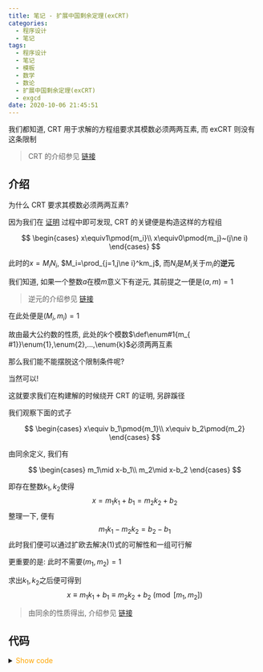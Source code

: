 ```yaml
---
title: 笔记 - 扩展中国剩余定理(exCRT)
categories:
  - 程序设计
  - 笔记
tags:
  - 程序设计
  - 笔记
  - 模板
  - 数学
  - 数论
  - 扩展中国剩余定理(exCRT)
  - exgcd
date: 2020-10-06 21:45:51
---
```


我们都知道, CRT 用于求解的方程组要求其模数必须两两互素, 而 exCRT 则没有这条限制

> CRT 的介绍参见 [链接](/article/nt-1/#%E4%B8%AD%E5%9B%BD%E5%89%A9%E4%BD%99%E5%AE%9A%E7%90%86)

<!-- more -->

## 介绍

为什么 CRT 要求其模数必须两两互素?

因为我们在 [证明](article/nt-1/#t-6.1) 过程中即可发现, CRT 的关键便是构造这样的方程组

$$
\begin{cases}
  x\equiv1\pmod{m_i}\\
  x\equiv0\pmod{m_j}~(j\ne i)
\end{cases}
$$

此时的$x=M_iN_i$, $M_i=\prod_{j=1,j\ne i}^km_j$, 而$N_i$是$M_i$关于$m_i$的**逆元**

我们知道, 如果一个整数$a$在模$m$意义下有逆元, 其前提之一便是$(a,m)=1$

> 逆元的介绍参见 [链接](/article/nt-1/#%E9%80%86%E5%85%83)

在此处便是$(M_i,m_i)=1$

故由最大公约数的性质, 此处的$k$个模数$\def\enum#1{m_{ #1}}\enum{1},\enum{2},...,\enum{k}$必须两两互素

那么我们能不能摆脱这个限制条件呢?

当然可以!

这就要求我们在构建解的时候绕开 CRT 的证明, 另辟蹊径

我们观察下面的式子

$$
\begin{cases}
    x\equiv b_1\pmod{m_1}\\
    x\equiv b_2\pmod{m_2}
\end{cases}
$$

由同余定义, 我们有

$$
\begin{cases}
    m_1\mid x-b_1\\
    m_2\mid x-b_2
\end{cases}
$$

即存在整数$k_1,k_2$使得
$$x=m_1k_1+b_1=m_2k_2+b_2$$
整理一下, 便有
$$m_1k_1-m_2k_2=b_2-b_1\tag{1}$$
此时我们便可以通过扩欧去解决$(1)$式的可解性和一组可行解

更重要的是: 此时不需要$(m_1,m_2)=1$

求出$k_1,k_2$之后便可得到
$$x\equiv m_1k_1+b_1\equiv m_2k_2+b_2\pmod{[m_1,m_2]}$$

> 由同余的性质得出, 介绍参见 [链接](/article/nt-1/#%E6%80%A7%E8%B4%A8-3)

## 代码

<details>
<summary><font color='orange'>Show code</font></summary>

{% include_code lang:cpp excrt/EXCRT.cpp %}

</details>

